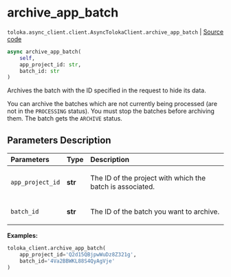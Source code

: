 # archive_app_batch
`toloka.async_client.client.AsyncTolokaClient.archive_app_batch` | [Source code](https://github.com/Toloka/toloka-kit/blob/v1.2.2/src/async_client/client.py#L0)

```python
async archive_app_batch(
    self,
    app_project_id: str,
    batch_id: str
)
```

Archives the batch with the ID specified in the request to hide its data.


You can archive the batches which are not currently being processed (are not in the `PROCESSING` status). You
must stop the batches before archiving them. The batch gets the `ARCHIVE` status.

## Parameters Description

| Parameters | Type | Description |
| :----------| :----| :-----------|
`app_project_id`|**str**|<p>The ID of the project with which the batch is associated.</p>
`batch_id`|**str**|<p>The ID of the batch you want to archive.</p>

**Examples:**


```python
toloka_client.archive_app_batch(
    app_project_id='Q2d15QBjpwWuDz8Z321g',
    batch_id='4Va2BBWKL88S4QyAgVje'
)
```
